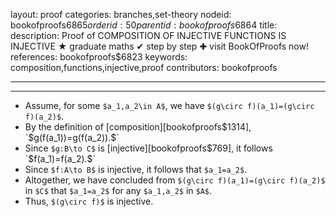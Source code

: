 layout: proof
categories: branches,set-theory
nodeid: bookofproofs$6865
orderid: 50
parentid: bookofproofs$6864
title: 
description:  Proof of COMPOSITION OF INJECTIVE FUNCTIONS IS INJECTIVE &#9733; graduate maths &#10004; step by step &#10010; visit BookOfProofs now!
references: bookofproofs$6823
keywords: composition,functions,injective,proof
contributors: bookofproofs

---


---

* Assume, for some `$a_1,a_2\in A$`, we have `$(g\circ f)(a_1)=(g\circ f)(a_2)$`.
* By the definition of [composition][bookofproofs$1314], `$g(f(a_1))=g(f(a_2)).$`
* Since `$g:B\to C$` is [injective][bookofproofs$769], it follows `$f(a_1)=f(a_2).$`
* Since `$f:A\to B$` is injective, it follows that `$a_1=a_2$`.
* Altogether, we have concluded from `$(g\circ f)(a_1)=(g\circ f)(a_2)$` in `$C$` that `$a_1=a_2$` for any `$a_1,a_2$` in `$A$`.
* Thus, `$(g\circ f)$` is injective.
